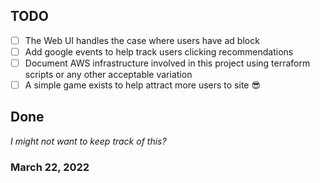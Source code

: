 ## TODO

- [ ] The Web UI handles the case where users have ad block
- [ ] Add google events to help track users clicking recommendations
- [ ] Document AWS infrastructure involved in this project using terraform scripts or any other acceptable variation
- [ ] A simple game exists to help attract more users to site 😎

## Done
_I might not want to keep track of this?_
### March 22, 2022